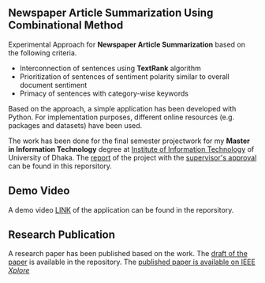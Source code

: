 ## Newspaper Article Summarization Using Combinational Method

Experimental Approach for **Newspaper Article Summarization** based on the following criteria.  
- Interconnection of sentences using **TextRank** algorithm
- Prioritization of sentences of sentiment polarity similar to overall document sentiment 
- Primacy of sentences with category-wise keywords

Based on the approach, a simple application has been developed with Python. For implementation purposes, different online resources (e.g. packages and datasets) have been used. 

The work has been done for the final semester projectwork for my **Master in Information Technology** degree at [Institute of Information Technology](http://www.iit.du.ac.bd/) of University of Dhaka. The [report](https://github.com/MdSiamAnsary/Newspaper-Article-Summarization-Using-Combinational-Method/blob/main/201103%20_%20Md%20Siam%20Ansary%20(Newspaper%20Article%20Summarizer)%20-%20MIT%2022%20Batch.pdf) of the project with the [supervisor's approval](https://github.com/MdSiamAnsary/Newspaper-Article-Summarization-Using-Combinational-Method/blob/main/201103%20_%20MIT%20Project%20Final%20Presentation%20Approval.pdf) can be found in this reporsitory. 

## Demo Video
A demo video [LINK](https://github.com/MdSiamAnsary/Newspaper-Article-Summarization-Using-Combinational-Method/tree/main/Demo%20Video) of the application can be found in the reporsitory. 

## Research Publication
A research paper has been published based on the work. The [draft of the paper](https://github.com/MdSiamAnsary/Newspaper-Article-Summarization-Using-Combinational-Method/tree/main/Research%20Paper) is available in the repository. The [published paper is available on IEEE _Xplore_](https://ieeexplore.ieee.org/abstract/document/10142440) 
